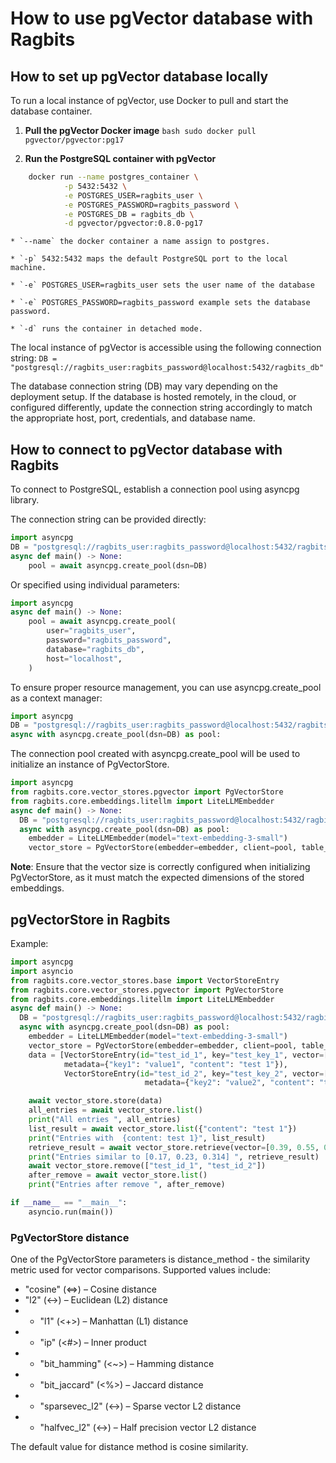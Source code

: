 # How to use pgVector database with Ragbits

## How to set up pgVector database locally
To run a local instance of pgVector, use Docker to pull and start the database container.

1. **Pull the pgVector Docker image**
`bash sudo docker pull pgvector/pgvector:pg17`


2. **Run the PostgreSQL container with pgVector**

```bash
    docker run --name postgres_container \
            -p 5432:5432 \
            -e POSTGRES_USER=ragbits_user \
            -e POSTGRES_PASSWORD=ragbits_password \
            -e POSTGRES_DB = ragbits_db \
            -d pgvector/pgvector:0.8.0-pg17
```
    * `--name` the docker container a name assign to postgres.

    * `-p` 5432:5432 maps the default PostgreSQL port to the local machine.

    * `-e` POSTGRES_USER=ragbits_user sets the user name of the database

    * `-e` POSTGRES_PASSWORD=ragbits_password example sets the database password.

    * `-d` runs the container in detached mode.

The local instance of pgVector is accessible using the following connection string:
```DB = "postgresql://ragbits_user:ragbits_password@localhost:5432/ragbits_db"```

The database connection string (DB) may vary depending on the deployment setup.
If the database is hosted remotely, in the cloud, or configured differently,
update the connection string accordingly to match the appropriate host, port, credentials, and database name.

## How to connect to pgVector database with Ragbits
To connect to PostgreSQL, establish a connection pool using asyncpg library.

The connection string can be provided directly:
```python
import asyncpg
DB = "postgresql://ragbits_user:ragbits_password@localhost:5432/ragbits_db"
async def main() -> None:
    pool = await asyncpg.create_pool(dsn=DB)
```
Or specified using individual parameters:
```python
import asyncpg
async def main() -> None:
    pool = await asyncpg.create_pool(
        user="ragbits_user",
        password="ragbits_password",
        database="ragbits_db",
        host="localhost",
    )
```
To ensure proper resource management, you can use asyncpg.create_pool as a context manager:
```python
import asyncpg
DB = "postgresql://ragbits_user:ragbits_password@localhost:5432/ragbits_db"
async with asyncpg.create_pool(dsn=DB) as pool:

```

The connection pool created with asyncpg.create_pool will be used to initialize an instance of PgVectorStore.


```python
import asyncpg
from ragbits.core.vector_stores.pgvector import PgVectorStore
from ragbits.core.embeddings.litellm import LiteLLMEmbedder
async def main() -> None:
  DB = "postgresql://ragbits_user:ragbits_password@localhost:5432/ragbits_db"
  async with asyncpg.create_pool(dsn=DB) as pool:
    embedder = LiteLLMEmbedder(model="text-embedding-3-small")
    vector_store = PgVectorStore(embedder=embedder, client=pool, table_name="test_table", vector_size=1536)
```

**Note**: Ensure that the vector size is correctly configured when initializing PgVectorStore,
as it must match the expected dimensions of the stored embeddings.

## pgVectorStore in Ragbits
Example:
```python
import asyncpg
import asyncio
from ragbits.core.vector_stores.base import VectorStoreEntry
from ragbits.core.vector_stores.pgvector import PgVectorStore
from ragbits.core.embeddings.litellm import LiteLLMEmbedder
async def main() -> None:
  DB = "postgresql://ragbits_user:ragbits_password@localhost:5432/ragbits_db"
  async with asyncpg.create_pool(dsn=DB) as pool:
    embedder = LiteLLMEmbedder(model="text-embedding-3-small")
    vector_store = PgVectorStore(embedder=embedder, client=pool, table_name="test_table", vector_size=3)
    data = [VectorStoreEntry(id="test_id_1", key="test_key_1", vector=[0.1, 0.2, 0.3],
            metadata={"key1": "value1", "content": "test 1"}),
            VectorStoreEntry(id="test_id_2", key="test_key_2", vector=[0.4, 0.5, 0.6],
                              metadata={"key2": "value2", "content": "test 2"})]

    await vector_store.store(data)
    all_entries = await vector_store.list()
    print("All entries ", all_entries)
    list_result = await vector_store.list({"content": "test 1"})
    print("Entries with  {content: test 1}", list_result)
    retrieve_result = await vector_store.retrieve(vector=[0.39, 0.55, 0.6])
    print("Entries similar to [0.17, 0.23, 0.314] ", retrieve_result)
    await vector_store.remove(["test_id_1", "test_id_2"])
    after_remove = await vector_store.list()
    print("Entries after remove ", after_remove)

if __name__ == "__main__":
    asyncio.run(main())
```

### PgVectorStore distance

One of the PgVectorStore parameters is distance_method - the similarity metric used for vector comparisons.
Supported values include:

 * "cosine" (<=>) – Cosine distance
 * "l2" (<->) – Euclidean (L2) distance
 *   - "l1" (<+>) – Manhattan (L1) distance
 *  - "ip" (<#>) – Inner product
 *   - "bit_hamming" (<~>) – Hamming distance
 *   - "bit_jaccard" (<%>) – Jaccard distance
 *   - "sparsevec_l2" (<->) – Sparse vector L2 distance
 *   - "halfvec_l2" (<->) – Half precision vector L2 distance

The default value for distance method is cosine similarity.




